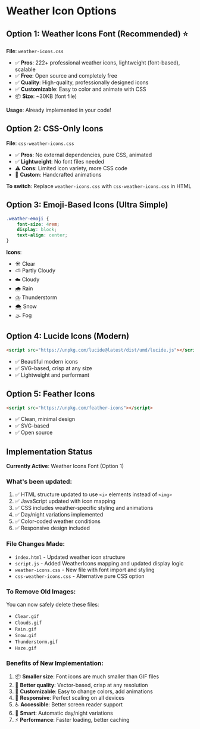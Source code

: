 # Weather Icon Options

## Option 1: Weather Icons Font (Recommended) ⭐
**File**: `weather-icons.css`
- ✅ **Pros**: 222+ professional weather icons, lightweight (font-based), scalable
- ✅ **Free**: Open source and completely free
- ✅ **Quality**: High-quality, professionally designed icons
- ✅ **Customizable**: Easy to color and animate with CSS
- 📦 **Size**: ~30KB (font file)

**Usage**: Already implemented in your code!

## Option 2: CSS-Only Icons
**File**: `css-weather-icons.css`
- ✅ **Pros**: No external dependencies, pure CSS, animated
- ✅ **Lightweight**: No font files needed
- ⚠️ **Cons**: Limited icon variety, more CSS code
- 🎨 **Custom**: Handcrafted animations

**To switch**: Replace `weather-icons.css` with `css-weather-icons.css` in HTML

## Option 3: Emoji-Based Icons (Ultra Simple)
```css
.weather-emoji {
    font-size: 4rem;
    display: block;
    text-align: center;
}
```

**Icons**:
- ☀️ Clear
- ⛅ Partly Cloudy  
- ☁️ Cloudy
- 🌧️ Rain
- ⛈️ Thunderstorm
- 🌨️ Snow
- 🌫️ Fog

## Option 4: Lucide Icons (Modern)
```html
<script src="https://unpkg.com/lucide@latest/dist/umd/lucide.js"></script>
```
- ✅ Beautiful modern icons
- ✅ SVG-based, crisp at any size
- ✅ Lightweight and performant

## Option 5: Feather Icons
```html
<script src="https://unpkg.com/feather-icons"></script>
```
- ✅ Clean, minimal design
- ✅ SVG-based
- ✅ Open source

## Implementation Status

**Currently Active**: Weather Icons Font (Option 1)

### What's been updated:
1. ✅ HTML structure updated to use `<i>` elements instead of `<img>`
2. ✅ JavaScript updated with icon mapping
3. ✅ CSS includes weather-specific styling and animations
4. ✅ Day/night variations implemented
5. ✅ Color-coded weather conditions
6. ✅ Responsive design included

### File Changes Made:
- `index.html` - Updated weather icon structure
- `script.js` - Added WeatherIcons mapping and updated display logic
- `weather-icons.css` - New file with font import and styling
- `css-weather-icons.css` - Alternative pure CSS option

### To Remove Old Images:
You can now safely delete these files:
- `Clear.gif`
- `Clouds.gif` 
- `Rain.gif`
- `Snow.gif`
- `Thunderstorm.gif`
- `Haze.gif`

### Benefits of New Implementation:
1. 📦 **Smaller size**: Font icons are much smaller than GIF files
2. 🎨 **Better quality**: Vector-based, crisp at any resolution
3. 🌈 **Customizable**: Easy to change colors, add animations
4. 📱 **Responsive**: Perfect scaling on all devices
5. ♿ **Accessible**: Better screen reader support
6. 🌙 **Smart**: Automatic day/night variations
7. ⚡ **Performance**: Faster loading, better caching
